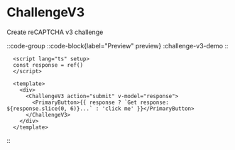 # ChallengeV3

Create reCAPTCHA v3 challenge

::code-group
  ::code-block{label="Preview" preview}
    :challenge-v3-demo
  ::

  ```vue [Code]
    <script lang="ts" setup>
    const response = ref()
    </script>

    <template>
      <div>
        <ChallengeV3 action="submit" v-model="response">
          <PrimaryButton>{{ response ? `Get response: ${response.slice(0, 6)}...` : 'click me' }}</PrimaryButton>
        </ChallengeV3>
      </div>
    </template>
  ```
::
